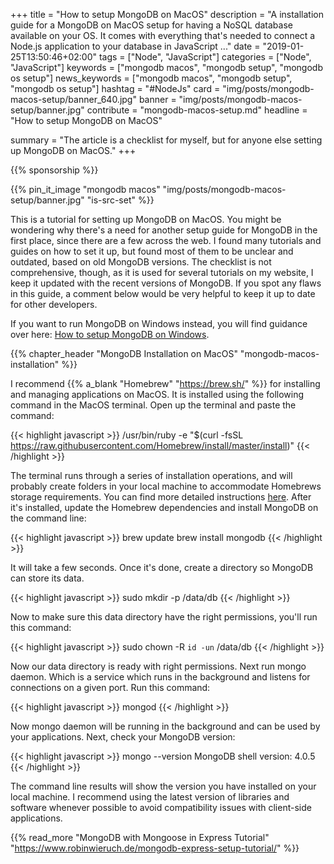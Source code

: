 +++
title = "How to setup MongoDB on MacOS"
description = "A installation guide for a MongoDB on MacOS setup for having a NoSQL database available on your OS. It comes with everything that's needed to connect a Node.js application to your database in JavaScript ..."
date = "2019-01-25T13:50:46+02:00"
tags = ["Node", "JavaScript"]
categories = ["Node", "JavaScript"]
keywords = ["mongodb macos", "mongodb setup", "mongodb os setup"]
news_keywords = ["mongodb macos", "mongodb setup", "mongodb os setup"]
hashtag = "#NodeJs"
card = "img/posts/mongodb-macos-setup/banner_640.jpg"
banner = "img/posts/mongodb-macos-setup/banner.jpg"
contribute = "mongodb-macos-setup.md"
headline = "How to setup MongoDB on MacOS"

summary = "The article is a checklist for myself, but for anyone else setting up MongoDB on MacOS."
+++

{{% sponsorship %}}

{{% pin_it_image "mongodb macos" "img/posts/mongodb-macos-setup/banner.jpg" "is-src-set" %}}

This is a tutorial for setting up MongoDB on MacOS. You might be wondering why there's a need for another setup guide for MongoDB in the first place, since there are a few across the web. I found many tutorials and guides on how to set it up, but found most of them to be unclear and outdated, based on old MongoDB versions. The checklist is not comprehensive, though, as it is used for several tutorials on my website, I keep it updated with the recent versions of MongoDB. If you spot any flaws in this guide, a comment below would be very helpful to keep it up to date for other developers.

If you want to run MongoDB on Windows instead, you will find guidance over here: [How to setup MongoDB on Windows](https://www.robinwieruch.de/mongodb-windows-setup).

{{% chapter_header "MongoDB Installation on MacOS" "mongodb-macos-installation" %}}

I recommend {{% a_blank "Homebrew" "https://brew.sh/" %}} for installing and managing applications on MacOS. It is installed using the following command in the MacOS terminal. Open up the terminal and paste the command:

{{< highlight javascript >}}
/usr/bin/ruby -e "$(curl -fsSL https://raw.githubusercontent.com/Homebrew/install/master/install)"
{{< /highlight >}}

The terminal runs through a series of installation operations, and will probably create folders in your local machine to accommodate Homebrews storage requirements. You can find more detailed instructions [here](https://www.robinwieruch.de/developer-setup/). After it's installed, update the Homebrew dependencies and install MongoDB on the command line:

{{< highlight javascript >}}
brew update
brew install mongodb
{{< /highlight >}}

It will take a few seconds. Once it's done, create a directory so MongoDB can store its data.

{{< highlight javascript >}}
sudo mkdir -p /data/db
{{< /highlight >}}

Now to make sure this data directory have the right permissions, you'll run this command:

{{< highlight javascript >}}
sudo chown -R `id -un` /data/db
{{< /highlight >}}

Now our data directory is ready with right permissions. Next run mongo daemon. Which is a service which runs in the background and listens for connections on a given port. Run this command:

{{< highlight javascript >}}
mongod
{{< /highlight >}}

Now mongo daemon will be running in the background and can be used by your applications. Next, check your MongoDB version:

{{< highlight javascript >}}
mongo --version
MongoDB shell version: 4.0.5
{{< /highlight >}}

The command line results will show the version you have installed on your local machine. I recommend using the latest version of libraries and software whenever possible to avoid compatibility issues with client-side applications.

{{% read_more "MongoDB with Mongoose in Express Tutorial" "https://www.robinwieruch.de/mongodb-express-setup-tutorial/" %}}